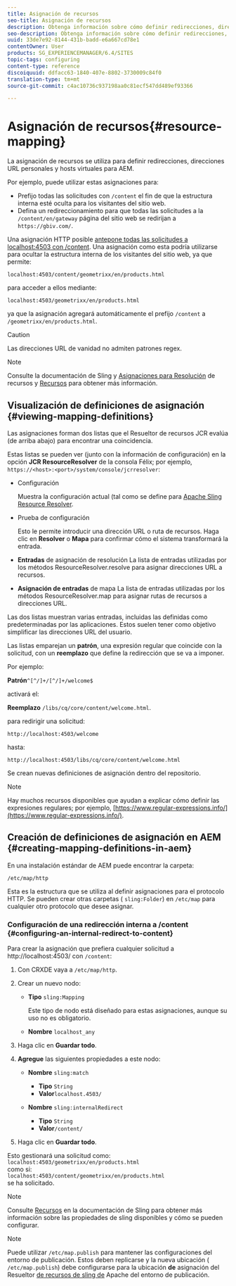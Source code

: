 ```yaml
---
title: Asignación de recursos
seo-title: Asignación de recursos
description: Obtenga información sobre cómo definir redirecciones, direcciones URL personales y hosts virtuales para AEM mediante la asignación de recursos.
seo-description: Obtenga información sobre cómo definir redirecciones, direcciones URL personales y hosts virtuales para AEM mediante la asignación de recursos.
uuid: 33de7e92-8144-431b-badd-e6a667cd78e1
contentOwner: User
products: SG_EXPERIENCEMANAGER/6.4/SITES
topic-tags: configuring
content-type: reference
discoiquuid: ddfacc63-1840-407e-8802-3730009c84f0
translation-type: tm+mt
source-git-commit: c4ac10736c937198aa0c81ecf547dd489ef93366

---
```



# Asignación de recursos{#resource-mapping}

La asignación de recursos se utiliza para definir redirecciones, direcciones URL personales y hosts virtuales para AEM.

Por ejemplo, puede utilizar estas asignaciones para:

* Prefijo todas las solicitudes con `/content` el fin de que la estructura interna esté oculta para los visitantes del sitio web.
* Defina un redireccionamiento para que todas las solicitudes a la `/content/en/gateway` página del sitio web se redirijan a `https://gbiv.com/`.

Una asignación HTTP posible [antepone todas las solicitudes a localhost:4503 con /content](#configuring-an-internal-redirect-to-content). Una asignación como esta podría utilizarse para ocultar la estructura interna de los visitantes del sitio web, ya que permite:

`localhost:4503/content/geometrixx/en/products.html`

para acceder a ellos mediante:

`localhost:4503/geometrixx/en/products.html`

ya que la asignación agregará automáticamente el prefijo `/content` a `/geometrixx/en/products.html`.

>[!CAUTION]
>
>Las direcciones URL de vanidad no admiten patrones regex.

>[!NOTE]
>
>Consulte la documentación de Sling y [Asignaciones para Resolución](https://sling.apache.org/site/resources.html) de recursos y [Recursos](https://sling.apache.org/site/mappings-for-resource-resolution.html) para obtener más información.

## Visualización de definiciones de asignación {#viewing-mapping-definitions}

Las asignaciones forman dos listas que el Resueltor de recursos JCR evalúa (de arriba abajo) para encontrar una coincidencia.

Estas listas se pueden ver (junto con la información de configuración) en la opción **JCR ResourceResolver** de la consola Félix; por ejemplo, `https://<host>:<port>/system/console/jcrresolver`:

* Configuración

   Muestra la configuración actual (tal como se define para [Apache Sling Resource Resolver](/help/sites-deploying/osgi-configuration-settings.md).

* Prueba de configuración

   Esto le permite introducir una dirección URL o ruta de recursos. Haga clic en **Resolver** o **Mapa** para confirmar cómo el sistema transformará la entrada.

* **Entradas** de asignación de resolución La lista de entradas utilizadas por los métodos ResourceResolver.resolve para asignar direcciones URL a recursos.

* **Asignación de entradas** de mapa La lista de entradas utilizadas por los métodos ResourceResolver.map para asignar rutas de recursos a direcciones URL.

Las dos listas muestran varias entradas, incluidas las definidas como predeterminadas por las aplicaciones. Estos suelen tener como objetivo simplificar las direcciones URL del usuario.

Las listas emparejan un **patrón**, una expresión regular que coincide con la solicitud, con un **reemplazo** que define la redirección que se va a imponer.

Por ejemplo:

**Patrón**`^[^/]+/[^/]+/welcome$`

activará el:

**Reemplazo** `/libs/cq/core/content/welcome.html`.

para redirigir una solicitud:

`http://localhost:4503/welcome`

hasta:

`http://localhost:4503/libs/cq/core/content/welcome.html`

Se crean nuevas definiciones de asignación dentro del repositorio.

>[!NOTE]
>
>Hay muchos recursos disponibles que ayudan a explicar cómo definir las expresiones regulares; por ejemplo, [https://www.regular-expressions.info/](https://www.regular-expressions.info/).

## Creación de definiciones de asignación en AEM {#creating-mapping-definitions-in-aem}

En una instalación estándar de AEM puede encontrar la carpeta:

`/etc/map/http`

Esta es la estructura que se utiliza al definir asignaciones para el protocolo HTTP. Se pueden crear otras carpetas ( `sling:Folder`) en `/etc/map` para cualquier otro protocolo que desee asignar.

### Configuración de una redirección interna a /content {#configuring-an-internal-redirect-to-content}

Para crear la asignación que prefiera cualquier solicitud a http://localhost:4503/ con `/content`:

1. Con CRXDE vaya a `/etc/map/http`.

1. Crear un nuevo nodo:

   * **Tipo** `sling:Mapping`

      Este tipo de nodo está diseñado para estas asignaciones, aunque su uso no es obligatorio.

   * **Nombre** `localhost_any`

1. Haga clic en **Guardar todo**.
1. **Agregue** las siguientes propiedades a este nodo:

   * **Nombre** `sling:match`

      * **Tipo** `String`
      * **Valor**`localhost.4503/`
   * **Nombre** `sling:internalRedirect`

      * **Tipo** `String`
      * **Valor**`/content/`


1. Haga clic en **Guardar todo**.

Esto gestionará una solicitud como:\
`localhost:4503/geometrixx/en/products.html`\
como si:\
`localhost:4503/content/geometrixx/en/products.html`\
se ha solicitado.

>[!NOTE]
>
>Consulte [Recursos](https://sling.apache.org/site/mappings-for-resource-resolution.html) en la documentación de Sling para obtener más información sobre las propiedades de sling disponibles y cómo se pueden configurar.

>[!NOTE]
>
>Puede utilizar `/etc/map.publish` para mantener las configuraciones del entorno de publicación. Estos deben replicarse y la nueva ubicación ( `/etc/map.publish`) debe configurarse para la ubicación **de** asignación del Resueltor [de recursos de sling de](/help/sites-deploying/osgi-configuration-settings.md#apacheslingresourceresolver) Apache del entorno de publicación.


